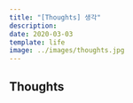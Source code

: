 ```yaml
---
title: "[Thoughts] 생각"
description: 
date: 2020-03-03
template: life
image: ../images/thoughts.jpg
---
```


## Thoughts 
